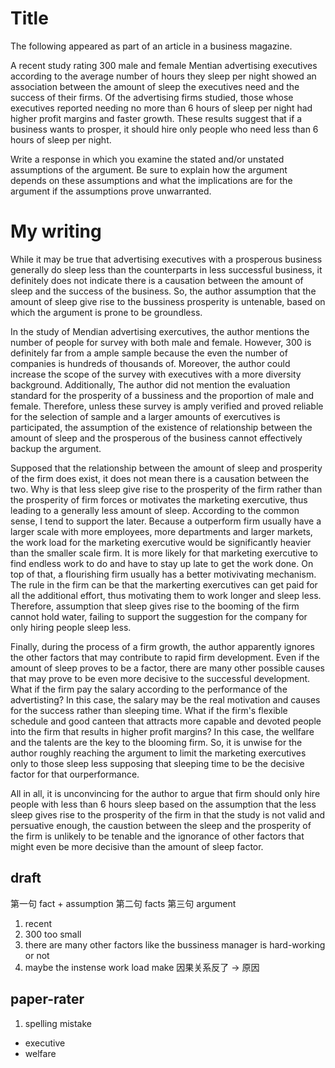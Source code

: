 # Title
The following appeared as part of an article in a business magazine.

A recent study rating 300 male and female Mentian advertising executives according to the average number of hours they sleep per night showed an association between the amount of sleep the executives need and the success of their firms. Of the advertising firms studied, those whose executives reported needing no more than 6 hours of sleep per night had higher profit margins and faster growth. These results suggest that if a business wants to prosper, it should hire only people who need less than 6 hours of sleep per night.

Write a response in which you examine the stated and/or unstated assumptions of the argument. Be sure to explain how the argument depends on these assumptions and what the implications are for the argument if the assumptions prove unwarranted.

# My writing 
While it may be true that advertising executives with a prosperous business generally do sleep less than the counterparts in less successful business, it definitely does not indicate there is a causation between the amount of sleep and the success of the business. So, the author assumption that the amount of sleep give rise to the bussiness prosperity is untenable, based on which the argument is prone to be groundless.

In the study of Mendian advertising exercutives, the author mentions the number of people for survey with both male and female. However, 300 is definitely far from a ample sample because the even the number of companies is hundreds of thousands of. Moreover, the author could increase the scope of the survey with executives with a more diversity background. Additionally, The author did not mention the evaluation standard for the prosperity of a bussiness and the proportion of male and female. Therefore, unless these survey is amply verified and proved reliable for the selection of sample and a larger amounts of exercutives is participated, the assumption of the existence of relationship between the amount of sleep and the prosperous of the business cannot effectively backup the argument. 

Supposed that the relationship between the amount of sleep and prosperity of the firm does exist, it does not mean there is a causation between the two. Why is that less sleep give rise to the prosperity of the firm rather than the prosperity of firm forces or motivates the marketing exercutive, thus leading to a generally less amount of sleep. According to the common sense, I tend to support the later. Because a outperform firm usually have a larger scale with more employees,  more departments and larger markets, the work load for the marketing exercutive would be significantly heavier than the smaller scale firm. It is more likely for that marketing exercutive to find endless work to do and have to stay up late to get the work done. On top of that, a flourishing firm usually has a better motivivating mechanism. The rule in the firm can be that the markerting exercutives can get paid for all the additional effort, thus motivating them to work longer and sleep less. Therefore, assumption that sleep gives rise to the booming of the firm cannot hold water, failing to support the suggestion for the company for only hiring people sleep less.

Finally, during the process of a firm growth, the author apparently ignores the other factors that may contribute to rapid firm development. Even if the amount of sleep proves to be a factor, there are many other possible causes that may prove to be even more decisive to the successful development. What if the firm pay the salary according to the performance of the advertisting? In this case, the salary may be the real motivation and causes for the success rather than sleeping time. What if the firm's flexible schedule and good canteen that attracts more capable and devoted people into the firm that results in higher profit margins? In this case, the wellfare and the talents are the key to the blooming firm. So, it is unwise for the author roughly reaching the argument to limit the marketing exercutives only to those sleep less supposing that sleeping time to be the decisive factor for that ourperformance.

All in all, it is unconvincing for the author to argue that firm should only hire people with less than 6 hours sleep based on the assumption that the less sleep gives rise to the prosperity of the firm in that the study is not valid and persuative enough, the caustion between the sleep and the prosperity of the firm is unlikely to be tenable and the ignorance of other factors that might even be more decisive than the amount of sleep factor.

## draft
第一句 fact + assumption
第二句 facts
第三句 argument
1. recent
2. 300 too small
3. there are many other factors like the bussiness manager is hard-working or not
4. maybe the instense work load make 因果关系反了 -> 原因


## paper-rater
1. spelling mistake 
- executive
- welfare
